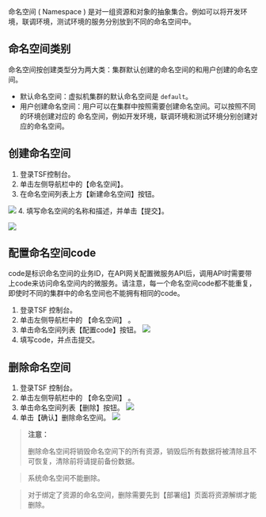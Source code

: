 命名空间 ( Namespace ) 是对一组资源和对象的抽象集合。例如可以将开发环境，联调环境，测试环境的服务分别放到不同的命名空间中。

## 命名空间类别

命名空间按创建类型分为两大类：集群默认创建的命名空间的和用户创建的命名空间。

- 默认命名空间：虚拟机集群的默认命名空间是 `default`。
- 用户创建命名空间：用户可以在集群中按照需要创建命名空间。可以按照不同的环境创建对应的 命名空间，例如开发环境，联调环境和测试环境分别创建对应的命名空间。

## 创建命名空间
1. 登录TSF控制台。
2. 单击左侧导航栏中的【命名空间】。
3. 在命名空间列表上方【新建命名空间】按钮。

![](https://main.qcloudimg.com/raw/8347d37d5a3129c3a279b604a97db70f.png)
4. 填写命名空间的名称和描述，并单击【提交】。

![](https://main.qcloudimg.com/raw/ed22b9152f5f4263c098081f8109a31c.png)

## 配置命名空间code
code是标识命名空间的业务ID，在API网关配置微服务API后，调用API时需要带上code来访问命名空间内的微服务。请注意，每一个命名空间code都不能重复，即使时不同的集群中的命名空间也不能拥有相同的code。
1. 登录TSF 控制台。
2. 单击左侧导航栏中的 【命名空间】 。
3. 单击命名空间列表【配置code】按钮。
![](https://main.qcloudimg.com/raw/49962495baa5643993fb57f3d67b21ae.png)
4. 填写code，并点击提交。

## 删除命名空间
1. 登录TSF 控制台。
2. 单击左侧导航栏中的 【命名空间】 。
3. 单击命名空间列表【删除】按钮。
![](https://main.qcloudimg.com/raw/8c9df4f7037f9f409f5a947b50fb2a7d.png)
4. 单击【确认】删除命名空间。
![](https://main.qcloudimg.com/raw/7df5d2db9db3a66718f6a8ad81f26dce.png)


>**注意：**
>
>删除命名空间将销毁命名空间下的所有资源，销毁后所有数据将被清除且不可恢复，清除前将请提前备份数据。

>系统命名空间不能删除。

>对于绑定了资源的命名空间，删除需要先到【部署组】页面将资源解绑才能删除。

